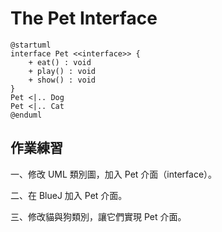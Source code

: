 # The Pet Interface

```uml
@startuml
interface Pet <<interface>> {
    + eat() : void
    + play() : void
    + show() : void
}
Pet <|.. Dog
Pet <|.. Cat
@enduml
```

## 作業練習

一、修改 UML 類別圖，加入 Pet 介面（interface）。

二、在 BlueJ 加入 Pet 介面。

三、修改貓與狗類別，讓它們實現 Pet 介面。